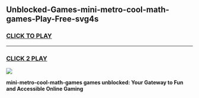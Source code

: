 
## Unblocked-Games-mini-metro-cool-math-games-Play-Free-svg4s
<h3>
<a href="https://premium76.site?title=mini-metro-cool-math-games&ref=18A1">CLICK TO PLAY</a></h3>
<hr>

<h3>
<a href="https://premium76.site?title=mini-metro-cool-math-games&ref=18A1">CLICK 2 PLAY</a>
  
</h3>

<a href="https://premium76.site?title=mini-metro-cool-math-games&ref=18A1"><img src="https://clearcache.store/games.png"></a>


**mini-metro-cool-math-games games unblocked: Your Gateway to Fun and Accessible Online Gaming**
